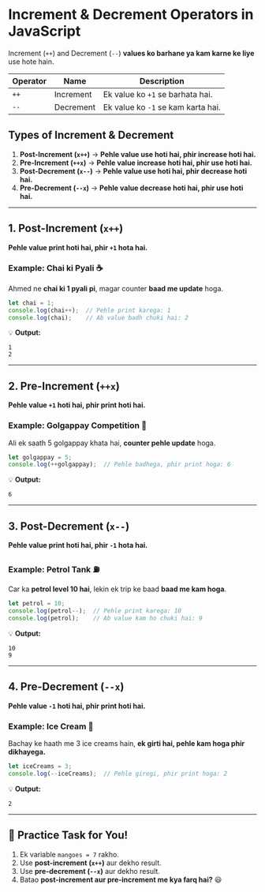 # **Increment & Decrement Operators in JavaScript**  
Increment (`++`) and Decrement (`--`) **values ko barhane ya kam karne ke liye** use hote hain.

| **Operator** | **Name** | **Description** |
|-------------|---------|----------------|
| `++` | Increment | Ek value ko `+1` se barhata hai. |
| `--` | Decrement | Ek value ko `-1` se kam karta hai. |

## **Types of Increment & Decrement**
1. **Post-Increment (`x++`)** → **Pehle value use hoti hai, phir increase hoti hai.**  
2. **Pre-Increment (`++x`)** → **Pehle value increase hoti hai, phir use hoti hai.**  
3. **Post-Decrement (`x--`)** → **Pehle value use hoti hai, phir decrease hoti hai.**  
4. **Pre-Decrement (`--x`)** → **Pehle value decrease hoti hai, phir use hoti hai.**  

---

## **1. Post-Increment (`x++`)**  
**Pehle value print hoti hai, phir `+1` hota hai.**

### **Example: Chai ki Pyali ☕**
Ahmed ne **chai ki 1 pyali pi**, magar counter **baad me update** hoga.

```javascript
let chai = 1;
console.log(chai++);  // Pehle print karega: 1
console.log(chai);    // Ab value badh chuki hai: 2
```

💡 **Output:**  
```
1
2
```

---

## **2. Pre-Increment (`++x`)**  
**Pehle value `+1` hoti hai, phir print hoti hai.**

### **Example: Golgappay Competition 🥤**
Ali ek saath 5 golgappay khata hai, **counter pehle update** hoga.

```javascript
let golgappay = 5;
console.log(++golgappay);  // Pehle badhega, phir print hoga: 6
```

💡 **Output:**  
```
6
```

---

## **3. Post-Decrement (`x--`)**  
**Pehle value print hoti hai, phir `-1` hota hai.**

### **Example: Petrol Tank ⛽**
Car ka **petrol level 10 hai**, lekin ek trip ke baad **baad me kam hoga**.

```javascript
let petrol = 10;
console.log(petrol--);  // Pehle print karega: 10
console.log(petrol);    // Ab value kam ho chuki hai: 9
```

💡 **Output:**  
```
10
9
```

---

## **4. Pre-Decrement (`--x`)**  
**Pehle value `-1` hoti hai, phir print hoti hai.**

### **Example: Ice Cream 🍦**
Bachay ke haath me 3 ice creams hain, **ek girti hai, pehle kam hoga phir dikhayega.**

```javascript
let iceCreams = 3;
console.log(--iceCreams);  // Pehle giregi, phir print hoga: 2
```

💡 **Output:**  
```
2
```

---

## **🎯 Practice Task for You!**
1. Ek variable `mangoes = 7` rakho.
2. Use **post-increment (`x++`)** aur dekho result.
3. Use **pre-decrement (`--x`)** aur dekho result.
4. Batao **post-increment aur pre-increment me kya farq hai?** 😃
